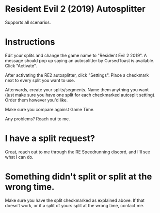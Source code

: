 # Resident Evil 2 (2019) Autosplitter

Supports all scenarios. 

# Instructions

Edit your splits and change the game name to "Resident Evil 2 2019". A message should pop up saying an autosplitter by CursedToast is available. Click "Activate".

After activating the RE2 autosplitter, click "Settings". Place a checkmark next to every split you want to use.

Afterwards, create your splits/segments. Name them anything you want (just make sure you have one split for each checkmarked autosplit setting). Order them however you'd like.

Make sure you compare against Game Time.

Any problems? Reach out to me.

# I have a split request?

Great, reach out to me through the RE Speedrunning discord, and I'll see what I can do.

# Something didn't split or split at the wrong time.

Make sure you have the split checkmarked as explained above. If that doesn't work, or if a split of yours split at the wrong time, contact me.
